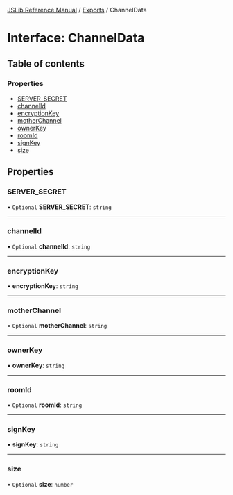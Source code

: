 [JSLib Reference Manual](../README.md) / [Exports](../modules.md) / ChannelData

# Interface: ChannelData

## Table of contents

### Properties

- [SERVER\_SECRET](ChannelData.md#server_secret)
- [channelId](ChannelData.md#channelid)
- [encryptionKey](ChannelData.md#encryptionkey)
- [motherChannel](ChannelData.md#motherchannel)
- [ownerKey](ChannelData.md#ownerkey)
- [roomId](ChannelData.md#roomid)
- [signKey](ChannelData.md#signkey)
- [size](ChannelData.md#size)

## Properties

### SERVER\_SECRET

• `Optional` **SERVER\_SECRET**: `string`

___

### channelId

• `Optional` **channelId**: `string`

___

### encryptionKey

• **encryptionKey**: `string`

___

### motherChannel

• `Optional` **motherChannel**: `string`

___

### ownerKey

• **ownerKey**: `string`

___

### roomId

• `Optional` **roomId**: `string`

___

### signKey

• **signKey**: `string`

___

### size

• `Optional` **size**: `number`
